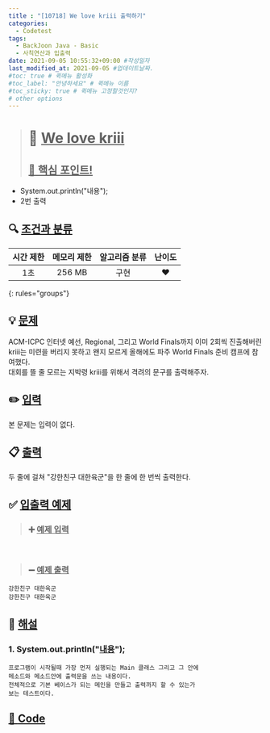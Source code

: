 ```yaml
---
title : "[10718] We love kriii 출력하기"
categories:
  - Codetest
tags:
  - BackJoon Java - Basic
  - 사칙연산과 입출력
date: 2021-09-05 10:55:32+09:00 #작성일자
last_modified_at: 2021-09-05 #업데이트날짜.
#toc: true # 퀵메뉴 활성화
#toc_label: "안녕하세요" # 퀵메뉴 이름
#toc_sticky: true # 퀵메뉴 고정할것인지?
# other options
---
```

> # 📜 <u>We love kriii</u> 
> ## <u>📌 핵심 포인트!</u> 
* System.out.println("내용");
* 2번 출력


## 🔍 <u>조건과 분류</u>

| 시간 제한  | 메모리 제한  |  알고리즘 분류 | 난이도 
|:-------------:|:---------------:|:-----------:|:---------:
| 1초     | 256 MB | 구현 | ❤️ 
{: rules="groups"}

## 💡 <u>문제</u> 
ACM-ICPC 인터넷 예선, Regional, 그리고 World Finals까지 이미 2회씩 진출해버린 kriii는 미련을 버리지 못하고 왠지 모르게 올해에도 파주 World Finals 준비 캠프에 참여했다.  
대회를 뜰 줄 모르는 지박령 kriii를 위해서 격려의 문구를 출력해주자.

## ✏️ <u>입력</u>
본 문제는 입력이 없다.

## 📋 <u>출력</u>
두 줄에 걸쳐 "강한친구 대한육군"을 한 줄에 한 번씩 출력한다.

## ✅ <u>입출력 예제</u>
> ### ➕ <u>예제 입력</u>
	ㅤ

> ### ➖ <u>예제 출력</u>
	강한친구 대한육군
	강한친구 대한육군

## 💭 <u>해설</u>
### 1. System.out.println("<u>내용</u>");
	프로그램이 시작될때 가장 먼저 실행되는 Main 클래스 그리고 그 안에 
	메소드와 메소드안에 출력문을 쓰는 내용이다.
	전체적으로 기본 베이스가 되는 메인을 만들고 출력까지 할 수 있는가
	보는 테스트이다.


## <u>📖 <u>Code</u>
<script src="https://gist.github.com/Cononi/48698068a93f9f2546bbc3acf8bf2753.js"></script>
